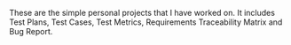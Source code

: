 These are the simple personal projects that I have worked on. It includes Test Plans, Test Cases, Test Metrics, Requirements Traceability Matrix and Bug Report.
